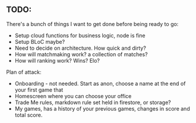 ## TODO:
There's a bunch of things I want to get done before being ready to go:

* Setup cloud functions for business logic, node is fine
* Setup BLoC maybe? 
* Need to decide on architecture. How quick and dirty? 
* How will matchmaking work? a collection of matches?
* How will ranking work? Wins? Elo?

Plan of attack:
* Onboarding - not needed. Start as anon, choose a name at the end of your first game that 
* Homescreen where you can choose your office
* Trade Me rules, markdown rule set held in firestore, or storage?
* My games, has a history of your previous games, changes in score and total score.